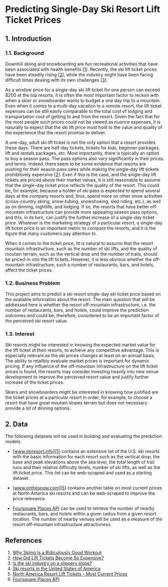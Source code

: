 # Predicting Single-Day Ski Resort Lift Ticket Prices

## 1. Introduction

### 1.1. Background

Downhill skiing and snowboarding are fun recreational activities that have been associated with health benefits
[[1]]. Recently, the ski lift ticket prices have been steadily rising [[2]], while the industry might have been
facing difficult times dealing with its own challenges [[3]].

As a window price for a single-day ski lift ticket for one person can exceed $200 at the top resorts,
it is often the most important factor to reckon with when a skier or snowboarder wants to budget a one day trip to
a mountain. Even when it comes to a multi-day vacation to a remote resort, the lift ticket expenses can be
still easily comparable to the total cost of lodging and transportation cost of getting to and from the resort.
Given the fact that for the most people such prices could not be viewed as nuance expenses,
it is naturally to expect that the ski lift price must hold to the value and quality of the experience
that the resort promise to deliver.

A one-day, adult ski lift ticket is not the only option that a resort provides these days.
There are half-day tickets, tickets for kids, beginner packages, lift and rentals packages, etc. Most importantly,
there is typically an option to buy a season pass. The pass options also vary significantly in their prices
and terms. Indeed, there seem to be some evidence that resorts are pushing for their season pass sales while
making the single-day lift tickets prohibitively expensive [[2]]. Even if this is the case, and the single-day lift
tickets are priced above their market values, it is still reasonable to assume that the single-day ticket price reflects
the quality of the resort. This could be, for example, because a holder of ski pass is expected to spend several days
at the company resorts and, thus, spend more on other snow activities (cross-country skiing, snow-tubing, snowshoeing,
sled riding, etc.), as well as on dinning, nightlife, and lodging. If so, the resorts that have better off-mountain
infrastructure can provide more appealing season pass options, and this, in its turn, can justify the further increase
of a single-day ticket price. Whatever is the marketing strategy of a particular resort, a single-day lift ticket
price is an important metric to compare the resorts, and it is the figure that many customers pay attention to.

When it comes to the ticket price, itt is natural to assume that the resort mountain infrastructure,
such as the number of ski lifts, and the quality of moutain terrain,
such as the vertical drop and the number of trails, should be priced-in into the lift tickets. However, it is less obvious
whether the off-mountain infrastructure, such a number of restaurants, bars, and hotels, affect the ticket prices.

### 1.2. Business Problem

This project aims to predict a ski resort single-day ski ticket price based on the available
information about the resort. The main question that will be addressed here is whether the resort
off-mountain infrastructure, i.e. the number of restaurants, bars, and hotels, could improve the prediction
outcomes and could be, therefore, considered to be an important factor of the perceived ski resort value.

### 1.3. Interest

Ski resorts might be interested in knowing the expected market value for the lift ticket
at their resorts, to achieve any competitive advantage. This is especially relevant as the ski prices
changes at least on an annual basis. The ability to relailbly evaluate market prices is important for dynamic pricing.
If any influence of the off-mountain infrastructure on the lift ticket prices is found, the resorts may consider
investing heavily into new venue development to improve the perceived resort value
and justify further increase of the ticket prices.

Skiers and snowboarders might be interested in knowing
how justified are the ticket prices at a particular resort in order, for example, to choose a resort
that have great moutain slopes terrain but does not necessary provide a lot of dinning options.

## 2. Data

The following datasets will be used in building and evaluating the prediction models.

* [www.skiresort.info][5] contains an extensive list of the U.S. ski resorts with the basic information
for each resort such as the vertical drop,
the base and peak elevations above the sea level,
the total length of trail runs and their relative difficulty levels,
number of ski lifts,
as well as the lift ticket price. This list can be web-scraped and used as a starting dataset.

* [www.onthesnow.com][5] contains another table on most current prices at North America ski resorts
and can be web-scraped to improve the price relevance.

* [Foursquare Places API][6] can be used to retrieve
the number of nearby restaurants, bars, and hotels within a given radius from a given resort location.
The number of nearby venues will be used as a measure of the resort off-mountain infrastructure attractivness.

## References
1. [Why Skiing Is a Ridiculously Good Workout][1]
2. [How Did Lift Tickets Become So Expensive?][2]
3. [Is the ski industry on a slippery slope?][3]
4. [Ski resorts in the United States of America][4]
5. [North America Resort Lift Tickets - Most Current Prices][5]
6. [Foursquare Places API][6]

[1]: http://time.com/5118770/is-skiing-a-good-workout/
[2]: https://snowboarding.transworld.net/photos/when-did-ski-resort-lift-tickets-become-so-expensive/
[3]: https://www.bbc.com/news/business-42110566
[4]: https://www.skiresort.info/ski-resorts/usa
[5]: https://www.onthesnow.com/north-america/lift-tickets.html
[6]: https://developer.foursquare.com/
